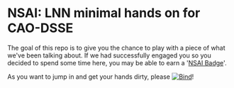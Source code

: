 # NSAI: LNN minimal hands on for CAO-DSSE

The goal of this repo is to give you the chance to play with a piece of what we've been talking about.
If we had successfully engaged you so you decided to spend some time here, you may be able to earn a '[NSAI Badge](https://github.com/IBM/LNN/tree/master/tutorials/badges)'.

As you want to jump in and get your hands dirty, please [![Bind](https://mybinder.org/badge_logo.svg)](https://mybinder.org/v2/gh/preinh/dsse_nsai_lnn_minimal_hands_on/HEAD?labpath=index.ipynb)!